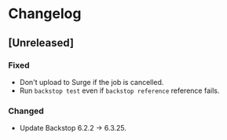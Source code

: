 # Changelog

## [Unreleased]

### Fixed

- Don't upload to Surge if the job is cancelled.
- Run `backstop test` even if `backstop reference` reference fails.

### Changed

- Update Backstop 6.2.2 -> 6.3.25.
